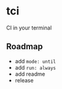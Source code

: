 # tci
CI in your terminal

## Roadmap
- add `mode: until`
- add `run: always`
- add readme
- release